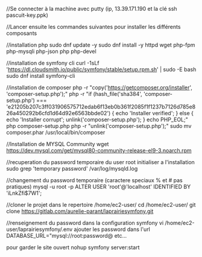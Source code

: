 //Se connecter à la machine avec putty (ip, 13.39.171.190 et la clé ssh pascuit-key.ppk)

//Lancer ensuite les commandes suivantes pour installer les différents composants

//installation php
sudo dnf update -y
sudo dnf install -y httpd wget php-fpm php-mysqli php-json php php-devel

//installation de symfony cli
curl -1sLf 'https://dl.cloudsmith.io/public/symfony/stable/setup.rpm.sh' | sudo -E bash
sudo dnf install symfony-cli

//installation de composer
php -r "copy('https://getcomposer.org/installer', 'composer-setup.php');"
php -r "if (hash_file('sha384', 'composer-setup.php') === 'e21205b207c3ff031906575712edab6f13eb0b361f2085f1f1237b7126d785e826a450292b6cfd1d64d92e6563bbde02') { echo 'Installer verified'; } else { echo 'Installer corrupt'; unlink('composer-setup.php'); } echo PHP_EOL;"
php composer-setup.php
php -r "unlink('composer-setup.php');"
sudo mv composer.phar /usr/local/bin/composer

//Installation de MYSQL Community
wget https://dev.mysql.com/get/mysql80-community-release-el9-3.noarch.rpm

//recuperation du password temporaire du user root initialiser a l'installation
sudo grep 'temporary password' /var/log/mysqld.log

//changement du password temporaire (caractere speciaux % et # pas pratiques)
mysql -u root -p
ALTER USER 'root'@'localhost' IDENTIFIED BY 'iLnkZfi$7W1';

//cloner le projet dans le repertoire /home/ec2-user/
cd /home/ec2-user/
git clone https://gitlab.com/aurelie-parant/laprairiesymfony.git


//renseignement du password dans la configuration symfony
vi /home/ec2-user/laprairiesymfony/.env
ajouter les password dans l'url DATABASE_URL="mysql://root:password@ etc...


pour garder le site ouvert
nohup symfony server:start
